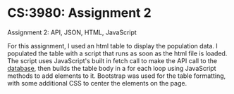 # CS:3980: Assignment 2

 Assignment 2: API, JSON, HTML, JavaScript

For this assignment, I used an html table to display the population data. I populated the table with a script that runs as soon as the html file is loaded. The script uses JavaScript's built in fetch call to make the API call to the [database](https://datausa.io/api/data?drilldowns=Nation&measures=Population), then builds the table body in a for each loop using JavaScript methods to add elements to it. Bootstrap was used for the table formatting, with some additional CSS to center the elements on the page.
